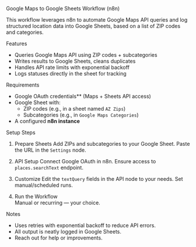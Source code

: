 Google Maps to Google Sheets Workflow (n8n)

This workflow leverages n8n to automate Google Maps API queries and log structured location data into Google Sheets, based on a list of ZIP codes and categories.



Features
- Queries Google Maps API using ZIP codes + subcategories  
- Writes results to Google Sheets, cleans duplicates  
- Handles API rate limits with exponential backoff  
- Logs statuses directly in the sheet for tracking



Requirements
- Google OAuth credentials** (Maps + Sheets API access)
- Google Sheet with:
  - ZIP codes (e.g., in a sheet named `AZ Zips`)
  - Subcategories (e.g., in `Google Maps Categories`)
- A configured **n8n instance**



Setup Steps
1. Prepare Sheets
   Add ZIPs and subcategories to your Google Sheet. Paste the URL in the `Settings` node.

2. API Setup
   Connect Google OAuth in n8n. Ensure access to `places.searchText` endpoint.

3. Customize
   Edit the `textQuery` fields in the API node to your needs. Set manual/scheduled runs.

4. Run the Workflow  
   Manual or recurring — your choice.


Notes
- Uses retries with exponential backoff to reduce API errors.
- All output is neatly logged in Google Sheets.
- Reach out for help or improvements.
